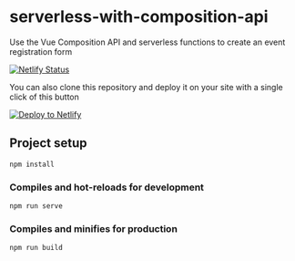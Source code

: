 # serverless-with-composition-api
Use the Vue Composition API and serverless functions to create an event registration form

[![Netlify Status](https://api.netlify.com/api/v1/badges/be9e4c30-61a2-4c8f-b04c-6fe3848ae64b/deploy-status)](https://app.netlify.com/sites/spacejamconf/deploys)


You can also clone this repository and deploy it on your site with a single click of this button 

<!-- Markdown snippet -->
[![Deploy to Netlify](https://www.netlify.com/img/deploy/button.svg)](https://app.netlify.com/start/deploy?repository=https://github.com/kenny-io/serverless-with-composition-api)


## Project setup
```
npm install
```

### Compiles and hot-reloads for development
```
npm run serve
```

### Compiles and minifies for production
```
npm run build
```

